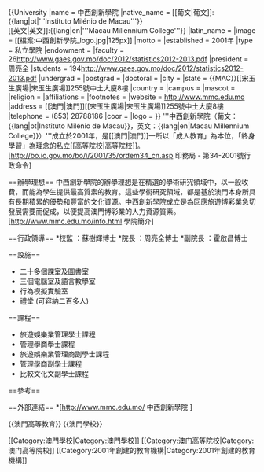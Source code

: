 {{University
|name            = 中西創新學院
|native_name     = [[葡文|葡文]]:{{lang|pt|'''Instituto Milénio de Macau'''}}<br />[[英文|英文]]:{{lang|en|'''Macau Millennium College'''}}
|latin_name      = 
|image           = [[檔案:中西創新學院_logo.jpg|125px]]
|motto           = 
|established     = 2001年
|type            = 私立學院
|endowment       = 
|faculty         = 26<ref name='stats'>http://www.gaes.gov.mo/doc/2012/statistics2012-2013.pdf</ref>
|president       = 周亮全
|students        = 194<ref name='stats'>http://www.gaes.gov.mo/doc/2012/statistics2012-2013.pdf</ref>
|undergrad       = 
|postgrad        = 
|doctoral        = 
|city            = 
|state           = {{MAC}}[[宋玉生廣場|宋玉生廣場]]255號中土大廈8樓
|country         = 
|campus          = 
|mascot          = 
|religion        = 
|affiliations    = 
|footnotes       = 
|website         = http://www.mmc.edu.mo
|address         = [[澳門|澳門]][[宋玉生廣場|宋玉生廣場]]255號中土大廈8樓
|telephone       = (853) 28788186
|coor            = 
|logo            = 
}}
'''中西創新學院（葡文：{{lang|pt|Instituto Milénio de Macau}}，英文：{{lang|en|Macau Millennium College}}）'''成立於2001年，是[[澳門|澳門]]一所以「成人教育」為本位，「終身學習」為理念的私立[[高等院校|高等院校]]。<ref>[http://bo.io.gov.mo/bo/i/2001/35/ordem34_cn.asp 印務局 - 第34-2001號行政命令]</ref>

==辦學理想==
中西創新學院的辦學理想是在精選的學術研究領域中，以一般收費，而能為學生提供最高質素的教育。這些學術研究領域，都是基於澳門本身所具有長期積累的優勢和豐富的文化資源。中西創新學院成立是為回應旅遊博彩業急切發展需要而促成，以便提高澳門博彩業的人力資源質素。<ref>[http://www.mmc.edu.mo/info.html 學院簡介]</ref>

==行政領導==
*校監 ：蘇樹輝博士
*院長 ：周亮全博士
*副院長 ：霍啟昌博士

==設施==
* 二十多個課室及圖書室
* 三個電腦室及語言教學室
* 行為模擬實驗室
* 禮堂 (可容納二百多人)

==課程==
* 旅遊娛樂業管理學士課程
* 管理學商學士課程
* 旅遊娛樂業管理商副學士課程 
* 管理學商副學士課程
* 比較文化文副學士課程

==參考==
<references/>

==外部連結==
*[http://www.mmc.edu.mo/ 中西創新學院 ]

{{澳門高等教育}}
{{澳門學校}}

[[Category:澳門學校|Category:澳門學校]]
[[Category:澳门高等院校|Category:澳门高等院校]]
[[Category:2001年創建的教育機構|Category:2001年創建的教育機構]]